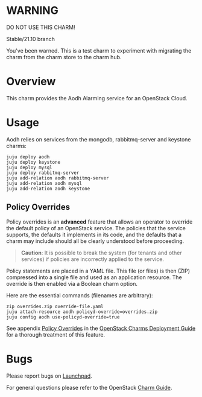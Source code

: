 # WARNING

DO NOT USE THIS CHARM!

Stable/21.10 branch

You've been warned. This is a test charm to experiment with migrating the charm from the charm store to the charm hub.

# Overview

This charm provides the Aodh Alarming service for an OpenStack Cloud.

# Usage

Aodh relies on services from the mongodb, rabbitmq-server and keystone charms:

    juju deploy aodh
    juju deploy keystone
    juju deploy mysql
    juju deploy rabbitmq-server
    juju add-relation aodh rabbitmq-server
    juju add-relation aodh mysql
    juju add-relation aodh keystone

## Policy Overrides

Policy overrides is an **advanced** feature that allows an operator to override
the default policy of an OpenStack service. The policies that the service
supports, the defaults it implements in its code, and the defaults that a charm
may include should all be clearly understood before proceeding.

> **Caution**: It is possible to break the system (for tenants and other
  services) if policies are incorrectly applied to the service.

Policy statements are placed in a YAML file. This file (or files) is then (ZIP)
compressed into a single file and used as an application resource. The override
is then enabled via a Boolean charm option.

Here are the essential commands (filenames are arbitrary):

    zip overrides.zip override-file.yaml
    juju attach-resource aodh policyd-override=overrides.zip
    juju config aodh use-policyd-override=true

See appendix [Policy Overrides][cdg-appendix-n] in the [OpenStack Charms
Deployment Guide][cdg] for a thorough treatment of this feature.

# Bugs

Please report bugs on [Launchpad](https://bugs.launchpad.net/charm-aodh/+filebug).

For general questions please refer to the OpenStack [Charm Guide](https://docs.openstack.org/charm-guide/latest/).

<!-- LINKS -->

[cdg]: https://docs.openstack.org/project-deploy-guide/charm-deployment-guide
[cdg-appendix-n]: https://docs.openstack.org/project-deploy-guide/charm-deployment-guide/latest/app-policy-overrides.html
